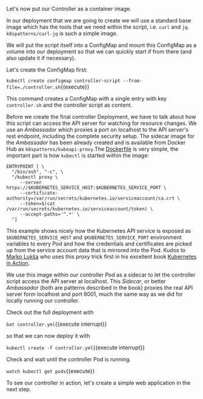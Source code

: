 Let's now put our Controller as a container image.

In our deployment that we are going to create we will use a standard base image which has the tools that we need within the script, i.e. `curl` and `jq`. `k8spatterns/curl-jq` is such a simple image.

We will put the script itself into a ConfigMap and mount this ConfigMap as a volume into our deployment so that we can quickly start if from there (and also update it if necessary).

Let's create the ConfigMap first:

`kubectl create configmap controller-script --from-file=./controller.sh`{{execute}}

This command creates a ConfigMap with a single entry with key `controller.sh` and the controller script as content.

Before we create the final controller Deployment, we have to talk about how this script can access the API server for watching for resource changes. We use an _Ambassador_ which proxies a port on localhost to the API server's rest endpoint, including the complete security setup.
The sidecar image for the _Ambassador_ has been already created and is available from Docker Hub as `k8spatterns/kubeapi-proxy`.The [Dockerfile](https://github.com/k8spatterns/examples/blob/master/advanced/images/kubeapi-proxy.dockerfile) is very simple, the important part is how `kubectl` is started within the image:

```
ENTRYPOINT [ \
  "/bin/ash", "-c", \
  "/kubectl proxy \
     --server https://$KUBERNETES_SERVICE_HOST:$KUBERNETES_SERVICE_PORT \
     --certificate-authority=/var/run/secrets/kubernetes.io/serviceaccount/ca.crt \
     --token=$(cat /var/run/secrets/kubernetes.io/serviceaccount/token) \
     --accept-paths='^.*' \
  "]
```

This example shows nicely how the Kubernetes API service is exposed as `$KUBERNETES_SERVICE_HOST` and `$KUBERNETES_SERVICE_PORT` environment variables to every Pod and how the credentials and certificates are picked up from the service account data that is mirrored into the Pod. Kudos to [Marko Lukša](https://github.com/luksa) who uses this proxy trick first in his excellent book [Kubernetes in Action](https://www.manning.com/books/kubernetes-in-action).

We use this image within our controller Pod as a sidecar to let the controller script access the API server at localhost. This _Sidecar_, or better _Ambassador_ (both are patterns described in the book) proxies the real API server form localhost and port 8001, much the same way as we did for locally running our controller.

Check out the full deployment with

`bat controller.yml`{{execute interrupt}}

so that we can now deploy it with

`kubectl create -f controller.yml`{{execute interrupt}}

Check and wait until the controller Pod is running.

`watch kubectl get pods`{{execute}}

To see our controller in action, let's create a simple web application in the next step.

